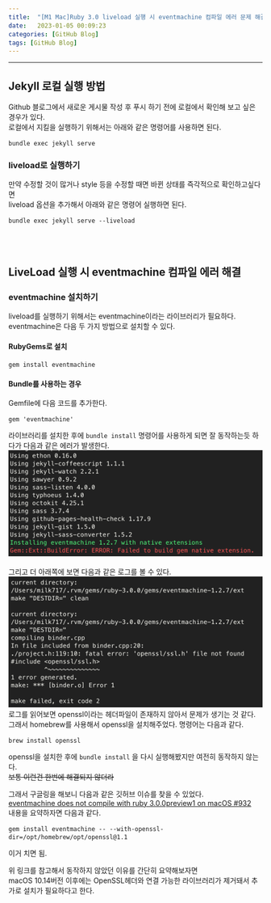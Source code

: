 ```yaml
---
title:  "[M1 Mac]Ruby 3.0 liveload 실행 시 eventmachine 컴파일 에러 문제 해결하기"
date:   2023-01-05 00:09:23
categories: [GitHub Blog]
tags: [GitHub Blog]
---
```

---

## Jekyll 로컬 실행 방법
Github 블로그에서 새로운 게시물 작성 후 푸시 하기 전에 로컬에서 확인해 보고 싶은 경우가 있다.  
로컬에서 지킬을 실행하기 위해서는 아래와 같은 명령어를 사용하면 된다.
```shell
bundle exec jekyll serve
```
### liveload로 실행하기
만약 수정할 것이 많거나 style 등을 수정할 때면 바뀐 상태를 즉각적으로 확인하고싶다면  
liveload 옵션을 추가해서 아래와 같은 명령어 실행하면 된다.
```shell
bundle exec jekyll serve --liveload
```

<br/><br/>

## LiveLoad 실행 시 eventmachine 컴파일 에러 해결
### eventmachine 설치하기
liveload를 실행하기 위해서는 eventmachine이라는 라이브러리가 필요하다.
eventmachine은 다음 두 가지 방법으로 설치할 수 있다.
#### RubyGems로 설치
```shell
gem install eventmachine
```
#### Bundle를 사용하는 경우
Gemfile에 다음 코드를 추가한다.
```shell
gem 'eventmachine'
```

라이브러리를 설치한 후에 `bundle install` 명령어를 사용하게 되면 잘 동작하는듯 하다가 다음과 같은 에러가 발생한다.
![img.png](/_posts/img/2023-01-04-solved-M1-Mac-Ruby3-eventmachine-error/img.png)  
<br/>
그리고 더 아래쪽에 보면 다음과 같은 로그를 볼 수 있다.
![img.png](/_posts/img/2023-01-04-solved-M1-Mac-Ruby3-eventmachine-error/img2.png)  
로그를 읽어보면 openssl이라는 헤더파일이 존재하지 않아서 문제가 생기는 것 같다.  
그래서 homebrew를 사용해서 openssl을 설치해주었다. 명령어는 다음과 같다.
```shell
brew install openssl
```
openssl을 설치한 후에 `bundle install` 을 다시 실행해봤지만 여전히 동작하지 않는다.  
~~보통 이런건 한번에 해결되지 않더라~~  

그래서 구글링을 해보니 다음과 같은 깃허브 이슈를 찾을 수 있었다.  
[eventmachine does not compile with ruby 3.0.0preview1 on macOS #932](https://github.com/eventmachine/eventmachine/issues/932)  
내용을 요약하자면 다음과 같다.
```shell
gem install eventmachine -- --with-openssl-dir=/opt/homebrew/opt/openssl@1.1
```
이거 치면 됨.  

위 링크를 참고해서 동작하지 않았던 이유를 간단히 요약해보자면  
macOS 10.14버전 이후에는 OpenSSL헤더와 연결 가능한 라이브러리가 제거돼서 추가로 설치가 필요하다고 한다.


